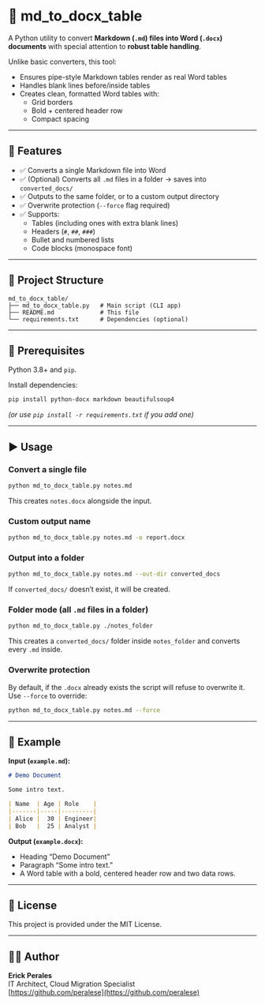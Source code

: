 # 📝 md_to_docx_table

A Python utility to convert **Markdown (`.md`) files into Word (`.docx`) documents** with special attention to **robust table handling**.

Unlike basic converters, this tool:
- Ensures pipe-style Markdown tables render as real Word tables
- Handles blank lines before/inside tables
- Creates clean, formatted Word tables with:
  - Grid borders
  - Bold + centered header row
  - Compact spacing

---

## 🚀 Features

- ✅ Converts a single Markdown file into Word
- ✅ (Optional) Converts all `.md` files in a folder → saves into `converted_docs/`
- ✅ Outputs to the same folder, or to a custom output directory
- ✅ Overwrite protection (`--force` flag required)
- ✅ Supports:
  - Tables (including ones with extra blank lines)
  - Headers (`#`, `##`, `###`)
  - Bullet and numbered lists
  - Code blocks (monospace font)

---

## 📂 Project Structure

```
md_to_docx_table/
├── md_to_docx_table.py   # Main script (CLI app)
├── README.md             # This file
└── requirements.txt      # Dependencies (optional)
```

---

## 🔧 Prerequisites

Python 3.8+ and `pip`.

Install dependencies:

```bash
pip install python-docx markdown beautifulsoup4
```

*(or use `pip install -r requirements.txt` if you add one)*

---

## ▶️ Usage

### Convert a single file

```bash
python md_to_docx_table.py notes.md
```

This creates `notes.docx` alongside the input.

### Custom output name

```bash
python md_to_docx_table.py notes.md -o report.docx
```

### Output into a folder

```bash
python md_to_docx_table.py notes.md --out-dir converted_docs
```

If `converted_docs/` doesn’t exist, it will be created.

### Folder mode (all `.md` files in a folder)

```bash
python md_to_docx_table.py ./notes_folder
```

This creates a `converted_docs/` folder inside `notes_folder` and converts every `.md` inside.

### Overwrite protection

By default, if the `.docx` already exists the script will refuse to overwrite it.  
Use `--force` to override:

```bash
python md_to_docx_table.py notes.md --force
```

---

## 📌 Example

**Input (`example.md`):**

```markdown
# Demo Document

Some intro text.

| Name  | Age | Role    |
|-------|-----|---------|
| Alice |  30 | Engineer|
| Bob   |  25 | Analyst |
```

**Output (`example.docx`):**

- Heading “Demo Document”
- Paragraph “Some intro text.”
- A Word table with a bold, centered header row and two data rows.

---

## 📄 License

This project is provided under the MIT License.

---

## 👨‍💻 Author

**Erick Perales**  
IT Architect, Cloud Migration Specialist  
[https://github.com/peralese](https://github.com/peralese)
